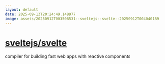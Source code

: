 ```yaml
---
layout: default
date: 2025-09-13T20:24:49.148977
image: assets/20250912T003508531--sveltejs--svelte--20250912T004040189--cropped.png
---
```


# [sveltejs/svelte](https://github.com/sveltejs/svelte)

compiler for building fast web apps with reactive components
